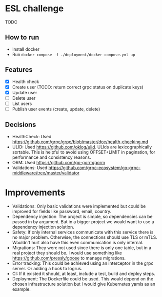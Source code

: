 # ESL challenge
TODO

## How to run
- Install docker
- Run `docker compose -f ./deployment/docker-compose.yml up`

## Features
- [X] Health check
- [X] Create user (TODO: return correct grpc status on duplicate keys)
- [X] Update user
- [ ] Delete user
- [ ] List users
- [ ] Publish user events (create, update, delete)

## Decisions
- HealthCheck: Used https://github.com/grpc/grpc/blob/master/doc/health-checking.md
- ULID: Used https://github.com/oklog/ulid. ULIds are lexicographically sortable. This is helpful to avoid using OFFSET+LIMIT in pagination, for performance and consistency reasons.
- ORM: Used https://github.com/go-gorm/gorm
- Validations: Used https://github.com/grpc-ecosystem/go-grpc-middleware/tree/master/validator

# Improvements
- Validations: Only basic validations were implemented but could be improved for fields like password, email, country.
- Dependency injection: The project is simple, so dependencies can be passed in by argument. But in a bigger project we would want to use a dependency injection solution.
- Safety: If only internal services communicate with this service there is no major problem. Otherwise, the connections should use TLS or mTLS. Wouldn't hurt also have this even communication is only internal.
- Migrations: They were not used since there is only one table, but in a real project they should be. I would use something like https://github.com/pressly/goose to manage migrations.
- Error tracking: This could be achieved using an interceptor in the grpc server. Or adding a hook to logrus.
- CI: If it existed it should, at least, include a test, build and deploy steps.
- Deployment: The Dockerfile could be used. This would depend on the chosen infrastructure solution but I would give Kubernetes yamls as an example.